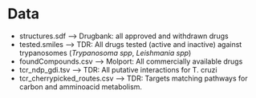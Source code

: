# Data

- structures.sdf --> Drugbank: all approved and withdrawn drugs
- tested.smiles --> TDR: All drugs tested (active and inactive) against trypanosomes (*Trypanosoma spp*, *Leishmania spp*)
- foundCompounds.csv --> Molport: All commercially available drugs
- tcr_ndp_gdi.tsv --> TDR: All putative interactions for T. cruzi
- tcr_cherrypicked_routes.csv --> TDR: Targets matching pathways for carbon and amminoacid metabolism.
